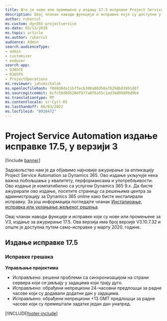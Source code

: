 ```yaml
---
title: Шта је ново или промењено у издању 17.5 исправке Project Service Automation верзије 3, хитна исправка
description: Овај чланак наводи функције и исправке које су доступне у издању за ажурирање аутоматског ажурирања услуге пројекта 17.5, V3.
author: ruhercul
ms.custom: dyn365-projectservice
ms.date: 03/13/2020
ms.topic: article
ms.author: ruhercul
audience: Admin
search.audienceType:
- admin
- customizer
- enduser
search.app:
- D365CE
- D365PS
- ProjectOperations
ms.reviewer: johnmichalak
ms.openlocfilehash: f008d8da11b7fecb308a00350a78298b83991d87
ms.sourcegitcommit: 6cfc50d89528df977a8f6a55c1ad39d99800d9b4
ms.translationtype: MT
ms.contentlocale: sr-Cyrl-RS
ms.lasthandoff: 06/03/2022
ms.locfileid: "8926472"
---
```

# <a name="project-service-automation-update-release-175-v3"></a>Project Service Automation издање исправке 17.5, у верзији 3

[!include [banner](../includes/psa-now-project-operations.md)]

Задовољство нам је да објавимо најновије ажурирање за апликацију Project Service Automation за Dynamics 365. Ово издање укључује нека важна побољшања у квалитету, перформансама и употребљивости.  Ово издање је компатибилно са услугом Dynamics 365 9.x. Да бисте ажурирали ово издање, посетите страницу са решењима центра за администрацију за Dynamics 365 online како бисте инсталирали исправку. За још информација погледајте чланак [Инсталирање, исправка или уклањање жељеног решења](/power-platform/admin/install-remove-preferred-solution).

Овај чланак наводи функције и исправке које су нове или промењене за V3, издање за ажурирање 17.5. Ова верзија има број верзије V3.10.7.32 и опште је доступна путем само-исправке у марту 2020. године.


## <a name="update-release-175"></a>Издање исправке 17.5

### <a name="bug-fixes"></a>Исправке грешака


**Управљање пројектима**

- Исправљено: решени проблеми са синхронизацијом на страни сервера који се јављају у задацима који трају дуго.
- Исправљено: обрађени непрецизни 24-часовни предлошци за радне часове који су додавали додатни дан у задацима.
- Исправљено: обрађени непрецизни +13 GMT предлошци за радне часове који су премештали задатке један дан унапред.



[!INCLUDE[footer-include](../includes/footer-banner.md)]
